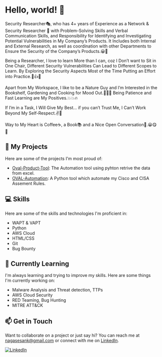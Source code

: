 # Hello, world! 👋

Security Researcher🎭, who has 4+ years of Experience as a Network & Security Researcher 💼 with Problem-Solving Skills and Verbal Communication Skills, and Responsibility for Identifying and Investigating Potential Vulnerabilities in My Company’s Products. It Includes both Internal and External Research, as well as coordination with other Departments to Ensure the Security of the Company’s Products.😀🙂

Being a Researcher, I love to learn More than I can, coz I Don’t want to Sit in One Chair, Different Security Vulnerabilities Can Lead to Different Scopes to Learn. By Exploring the Security Aspects Most of the Time Putting an Effort into Practice.💯👍👊

Apart from My Workspace, I like to be a Nature Guy and I’m Interested in the Bookshelf, Gardening and Cooking for Mood Out.🤟🤟🙊
Being Patience and Fast Learning are My Positives.💥💥🔥

If I’m in a Task, I Will Give My Best... if you can’t Trust Me, I Can’t Work Beyond My Self-Respect.✌️🤟

Way to My Heart is Coffee☕, a Book📚 and a Nice Open Conversation🧏.😀😋🤭

## 🚀 My Projects

Here are some of the projects I'm most proud of:

- [Oval-Product-Tool](https://github.com/nagasesank/Oval-Product.git): The Automation tool using pyhton retrive the data from excel.
- [OVAL-Automation](https://github.com/nagasesank/-OVAL-.git): A Python tool which automate my Cisco and CISA Assement Rules.

## 💻 Skills

Here are some of the skills and technologies I'm proficient in:

- WAPT & VAPT
- Python
- AWS Cloud
- HTML/CSS
- Git
- Bug Bounty

## 🌱 Currently Learning

I'm always learning and trying to improve my skills. Here are some things I'm currently working on:

- Malware Analysis and Threat detection, TTPs
- AWS Cloud Security
- RED Teaming, Bug Hunting
- MITRE ATT&CK

## 📫 Get in Touch

Want to collaborate on a project or just say hi? You can reach me at nagasesank@gmail.com or connect with me on [LinkedIn](https://www.linkedin.com/in/nagasesank/).

[![LinkedIn](https://img.shields.io/badge/-LinkedIn-blue?style=flat-square&logo=Linkedin&logoColor=white&link=https://www.linkedin.com/in/nagasesank/)](https://www.linkedin.com/in/nagasesank/)

